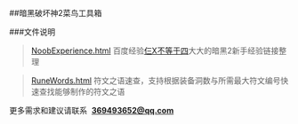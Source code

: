 ##暗黑破坏神2菜鸟工具箱 

###文件说明

>[NoobExperience.html](http://htmlpreview.github.io/?https://github.com/chenyu8674/Diablo2NoobTools/blob/master/NoobExperience.html)
百度经验[仨X不等于四](http://jingyan.baidu.com/user/npublic?uid=47935502c40e33f2179cfb87)大大的暗黑2新手经验链接整理

>[RuneWords.html](http://htmlpreview.github.io/?https://github.com/chenyu8674/Diablo2NoobTools/blob/master/RuneWords.html)
符文之语速查，支持根据装备洞数与所需最大符文编号快速查找能够制作的符文之语

更多需求和建议请联系  **369493652@qq.com**
